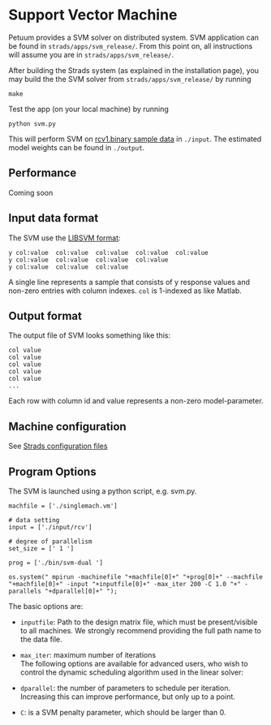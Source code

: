 # Support Vector Machine
Petuum provides a SVM solver on distributed system. SVM application can be found in `strads/apps/svm_release/`. From this point on, all instructions will assume you are in `strads/apps/svm_release/`.

After building the Strads system (as explained in the installation page), you may build the the SVM solver from `strads/apps/svm_release/` by running 

`make`

Test the app (on your local machine) by running 

`python svm.py`

This will perform SVM on [rcv1.binary sample data](https://www.csie.ntu.edu.tw/~cjlin/libsvmtools/datasets/binary.html#rcv1.binary) in `./input`. The estimated model weights can be found in `./output`.

## Performance
Coming soon 

## Input data format

The SVM use the [LIBSVM format](https://www.csie.ntu.edu.tw/~cjlin/libsvm/):

```
y col:value  col:value  col:value  col:value  col:value 
y col:value  col:value  col:value  col:value 
y col:value  col:value  col:value
```

A single line represents a sample that consists of y response values and non-zero entries with column indexes. `col` is 1-indexed as like Matlab. 

## Output format

The output file of SVM looks something like this:

```
col value
col value
col value
col value
col value
...
```
Each row with column id and value represents a non-zero model-parameter.

## Machine configuration 
See [Strads configuration files](https://github.com/petuum/bosen/wiki/Configuration-Files-for-Petuum-Apps#strads-configuration-files)

## Program Options 
The SVM is launched using a python script, e.g. svm.py.

```
machfile = ['./singlemach.vm']

# data setting                                                                                                         
input = ['./input/rcv']

# degree of parallelism                                                                                                
set_size = [' 1 ']

prog = ['./bin/svm-dual ']

os.system(" mpirun -machinefile "+machfile[0]+" "+prog[0]+" --machfile "+machfile[0]+" -input "+inputfile[0]+" -max_iter 200 -C 1.0 "+" -parallels "+dparallel[0]+" ");

```
The basic options are:

* `inputfile`: Path to the design matrix file, which must be present/visible to all machines. We strongly recommend providing the full path name to the data file. 

* `max_iter`: maximum number of iterations  
The following options are available for advanced users, who wish to control the dynamic scheduling algorithm used in the linear solver:

* `dparallel`: the number of parameters to schedule per iteration. Increasing this can improve performance, but only up to a point.

* `C`: is a SVM penalty parameter, which should be larger than 0.
